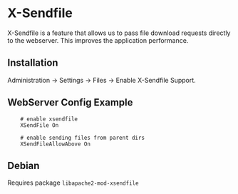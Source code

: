 X-Sendfile
==========

X-Sendfile is a feature that allows us to pass file download requests directly to the webserver.
This improves the application performance.

Installation
------------

Administration -> Settings -> Files -> Enable X-Sendfile Support.

WebServer Config Example
------------------------

        # enable xsendfile
        XSendFile On

        # enable sending files from parent dirs
        XSendFileAllowAbove On


Debian
------

Requires package ``libapache2-mod-xsendfile``

 